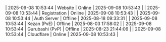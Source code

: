 | 2025-09-08 10:53:44 | Website | Online | 2025-09-08 10:53:43 |
| 2025-09-08 10:53:44 | Registration | Online | 2025-09-08 10:53:43 |
| 2025-09-08 10:53:44 | Auth Server | Offline | 2025-08-18 09:33:31 |
| 2025-09-08 10:53:44 | Kezan (PvE) | Offline | 2025-08-03 17:58:02 |
| 2025-09-08 10:53:44 | Gurubashi (PvP) | Offline | 2025-08-23 21:44:06 |
| 2025-09-08 10:53:44 | Cloudflare | Online | 2025-09-08 10:53:43 |

